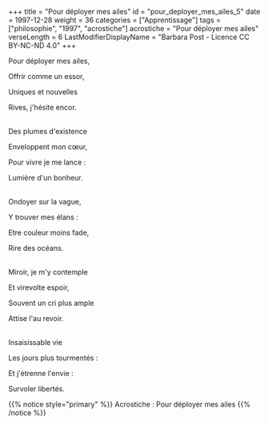 +++
title = "Pour déployer mes ailes"
id = "pour_deployer_mes_ailes_5"
date = 1997-12-28
weight = 36
categories = ["Apprentissage"]
tags = ["philosophie", "1997", "acrostiche"]
acrostiche = "Pour déployer mes ailes"
verseLength = 6
LastModifierDisplayName = "Barbara Post - Licence CC BY-NC-ND 4.0"
+++

Pour déployer mes ailes,

Offrir comme un essor,

Uniques et nouvelles

Rives, j'hésite encor.

 \
Des plumes d'existence

Enveloppent mon cœur,

Pour vivre je me lance :

Lumière d'un bonheur.

 \
Ondoyer sur la vague,

Y trouver mes élans :

Etre couleur moins fade,

Rire des océans.

 \
Miroir, je m'y contemple

Et virevolte espoir,

Souvent un cri plus ample

Attise l'au revoir.

 \
Insaisissable vie

Les jours plus tourmentés :

Et j'étrenne l'envie :

Survoler libertés.

{{% notice style="primary" %}}
Acrostiche : Pour déployer mes ailes
{{% /notice %}}
